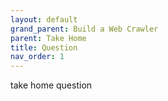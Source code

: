 ```yaml
---
layout: default
grand_parent: Build a Web Crawler
parent: Take Home
title: Question
nav_order: 1
---
```


take home question